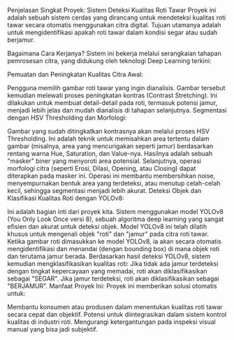 Penjelasan Singkat Proyek: Sistem Deteksi Kualitas Roti Tawar
Proyek ini adalah sebuah sistem cerdas yang dirancang untuk mendeteksi kualitas roti tawar secara otomatis menggunakan citra digital. Tujuan utamanya adalah untuk mengidentifikasi apakah roti tawar dalam kondisi segar atau sudah berjamur.

Bagaimana Cara Kerjanya?
Sistem ini bekerja melalui serangkaian tahapan pemrosesan citra, yang didukung oleh teknologi Deep Learning terkini:

Pemuatan dan Peningkatan Kualitas Citra Awal:

Pengguna memilih gambar roti tawar yang ingin dianalisis.
Gambar tersebut kemudian melewati proses peningkatan kontras (Contrast Stretching). Ini dilakukan untuk membuat detail-detail pada roti, termasuk potensi jamur, menjadi lebih jelas dan mudah dianalisis di tahapan selanjutnya.
Segmentasi dengan HSV Thresholding dan Morfologi:

Gambar yang sudah ditingkatkan kontrasnya akan melalui proses HSV Thresholding. Ini adalah teknik untuk memisahkan area tertentu dalam gambar (misalnya, area yang mencurigakan seperti jamur) berdasarkan rentang warna Hue, Saturation, dan Value-nya. Hasilnya adalah sebuah "masker" biner yang menyoroti area potensial.
Selanjutnya, operasi morfologi citra (seperti Erosi, Dilasi, Opening, atau Closing) dapat diterapkan pada masker ini. Operasi ini membantu membersihkan noise, menyempurnakan bentuk area yang terdeteksi, atau menutup celah-celah kecil, sehingga segmentasi menjadi lebih akurat.
Deteksi Objek dan Klasifikasi Kualitas Roti dengan YOLOv8:

Ini adalah bagian inti dari proyek kita. Sistem menggunakan model YOLOv8 (You Only Look Once versi 8), sebuah algoritma deep learning yang sangat efisien dan akurat untuk deteksi objek.
Model YOLOv8 ini telah dilatih khusus untuk mengenali objek "roti" dan "jamur" pada citra roti tawar.
Ketika gambar roti dimasukkan ke model YOLOv8, ia akan secara otomatis mengidentifikasi dan menandai (dengan bounding box) di mana objek roti dan terutama jamur berada.
Berdasarkan hasil deteksi YOLOv8, sistem kemudian mengklasifikasikan kualitas roti:
Jika tidak ada jamur terdeteksi dengan tingkat kepercayaan yang memadai, roti akan diklasifikasikan sebagai "SEGAR".
Jika jamur terdeteksi, roti akan diklasifikasikan sebagai "BERJAMUR".
Manfaat Proyek Ini:
Proyek ini memberikan solusi otomatis untuk:

Membantu konsumen atau produsen dalam menentukan kualitas roti tawar secara cepat dan objektif.
Potensi untuk diintegrasikan dalam sistem kontrol kualitas di industri roti.
Mengurangi ketergantungan pada inspeksi visual manual yang bisa jadi subjektif.
